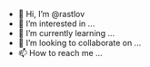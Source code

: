 - 👋 Hi, I’m @rastlov
- 👀 I’m interested in ...
- 🌱 I’m currently learning ...
- 💞️ I’m looking to collaborate on ...
- 📫 How to reach me ...

<!---
rastlov/rastlov is a ✨ special ✨ repository because its `README.md` (this file) appears on your GitHub profile.
You can click the Preview link to take a look at your changes.
--->
